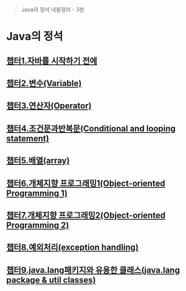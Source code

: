 > Java의 정석 내용정리 - 3판

# Java의 정석

## [챕터1.자바를 시작하기 전에](https://github.com/jjy3385/TIL/blob/main/Java/Java%EC%9D%98%20%EC%A0%95%EC%84%9D/ch1/README.md)

## [챕터2.변수(Variable)](https://github.com/jjy3385/TIL/blob/main/Java/Java%EC%9D%98%20%EC%A0%95%EC%84%9D/ch2/README.md)

## [챕터3.연산자(Operator)](https://github.com/jjy3385/TIL/blob/main/Java/Java%EC%9D%98%20%EC%A0%95%EC%84%9D/ch3/README.md)

## [챕터4.조건문과반복문(Conditional and looping statement)](https://github.com/jjy3385/TIL/blob/main/Java/Java%EC%9D%98%20%EC%A0%95%EC%84%9D/ch4/README.md)

## [챕터5.배열(array)](https://github.com/jjy3385/TIL/blob/main/Java/Java%EC%9D%98%20%EC%A0%95%EC%84%9D/ch5/README.md)

## [챕터6.개체지향 프로그래밍1(Object-oriented Programming 1)](https://github.com/jjy3385/TIL/blob/main/Java/Java%EC%9D%98%20%EC%A0%95%EC%84%9D/ch6/README.md)

## [챕터7.개체지향 프로그래밍2(Object-oriented Programming 2)](https://github.com/jjy3385/TIL/blob/main/Java/Java%EC%9D%98%20%EC%A0%95%EC%84%9D/ch7/README.md)

## [챕터8.예외처리(exception handling)](https://github.com/jjy3385/TIL/blob/main/Java/Java%EC%9D%98%20%EC%A0%95%EC%84%9D/ch8/README.md)

## [챕터9.java.lang패키지와 유용한 클래스(java.lang package & util classes)](https://github.com/jjy3385/TIL/blob/main/Java/Java%EC%9D%98%20%EC%A0%95%EC%84%9D/ch9/README.md)
